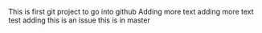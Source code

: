 This is first git project to go into github
Adding more text
adding more text
test adding
this is an issue
this is in master